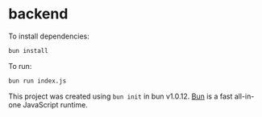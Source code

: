 # backend

To install dependencies:

```bash
bun install
```

To run:

```bash
bun run index.js
```

This project was created using `bun init` in bun v1.0.12. [Bun](https://bun.sh) is a fast all-in-one JavaScript runtime.
